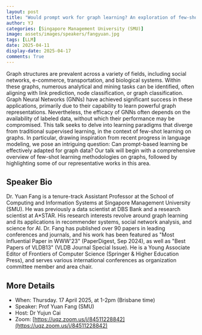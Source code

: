 ```yaml
---
layout: post
title: "Would prompt work for graph learning? An exploration of few-shot learning on graphs"
author: YJ
categories: [Singapore Management University (SMU)]
image: assets/images/speakers/fangyuan.jpg
tags: [LLM]
date: 2025-04-11
display-date: 2025-04-17
comments: True
---
```


Graph structures are prevalent across a variety of fields, including social networks, e-commerce, transportation, and biological systems. Within these graphs, numerous analytical and mining tasks can be identified, often aligning with link prediction, node classification, or graph classification. Graph Neural Networks (GNNs) have achieved significant success in these applications, primarily due to their capability to learn powerful graph representations. Nevertheless, the efficacy of GNNs often depends on the availability of labeled data, without which their performance may be compromised. This talk seeks to delve into learning paradigms that diverge from traditional supervised learning, in the context of few-shot learning on graphs. In particular, drawing inspiration from recent progress in language modeling, we pose an intriguing question: Can prompt-based learning be effectively adapted for graph data? Our talk will begin with a comprehensive overview of few-shot learning methodologies on graphs, followed by highlighting some of our representative works in this area.

## Speaker Bio

Dr. Yuan Fang is a tenure-track Assistant Professor at the School of Computing and Information Systems at Singapore Management University (SMU). He was previously a data scientist at DBS Bank and a research scientist at A*STAR. His research interests revolve around graph learning and its applications in recommender systems, social network analysis, and science for AI. Dr. Fang has published over 90 papers in leading conferences and journals, and his work has been featured as "Most Influential Paper in WWW'23" (PaperDigest, Sep 2024), as well as "Best Papers of VLDB13" (VLDB Journal Special Issue). He is a Young Associate Editor of Frontiers of Computer Science (Springer & Higher Education Press), and serves various international conferences as organization committee member and area chair.
## More Details

- When: Thursday. 17 April 2025, at 1-2pm (Brisbane time)
- Speaker: Prof Yuan Fang (SMU)
- Host: Dr Yujun Cai
- Zoom: [https://uqz.zoom.us/j/84511228842](https://uqz.zoom.us/j/84511228842) 
